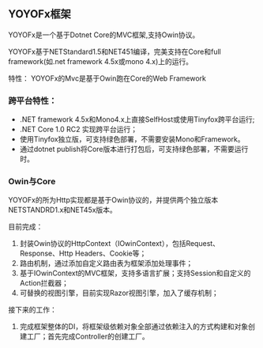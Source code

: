 ##   YOYOFx框架
YOYOFx是一个基于Dotnet Core的MVC框架,支持Owin协议。

YOYOFx基于NETStandard1.5和NET451编译，完美支持在Core和full framework(如.net framework 4.5x或mono 4.x)上的运行。

特性：
YOYOFx的Mvc是基于Owin跑在Core的Web Framework
### 跨平台特性：
*   .NET framework 4.5x和Mono4.x上直接SelfHost或使用Tinyfox跨平台运行;
*   .NET Core 1.0 RC2 实现跨平台运行； 
*   使用Tinyfox独立版，可支持绿色部署，不需要安装Mono和Framework。
*   通过dotnet publish将Core版本进行打包后，可支持绿色部署，不需要运行时。

### Owin与Core
YOYOFx的所为Http实现都是基于Owin协议的，并提供两个独立版本NETSTANDRD1.x和NET45x版本。

目前完成：
1.  封装Owin协议的HttpContext（IOwinContext），包括Request、Response、Http Headers、Cookie等；
2.  路由机制，通过添加自定义路由表为框架添加处理事件；
3.  基于IOwinContext的MVC框架，支持多语言扩展；支持Session和自定义的Action拦截器；
4.  可替换的视图引擎，目前实现Razor视图引擎，加入了缓存机制；

接下来的工作：
1.  完成框架整体的DI，将框架级依赖对象全部通过依赖注入的方式构建和对象创建工厂；首先完成Controller的创建工厂。
